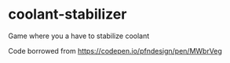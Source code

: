 # coolant-stabilizer
Game where you a have to stabilize coolant


Code borrowed from https://codepen.io/pfndesign/pen/MWbrVeg

